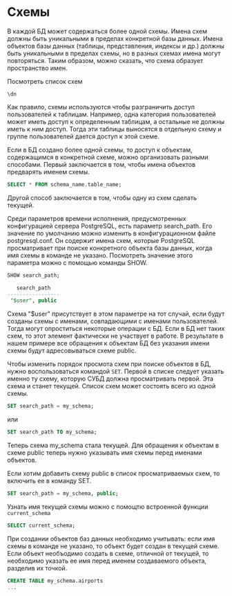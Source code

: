 # Схемы

В каждой БД может содержаться более одной схемы. Имена схем должны быть уникальными в пределах конкретной базы данных. Имена объектов базы данных (таблицы, представления, индексы и др.) должны быть уникальными в пределах схемы, но в разных схемах имена могут повторяться. Таким образом, можно сказать, что схема образует пространство имен.

Посмотреть список схем

```
\dn
```

Как правило, схемы используются чтобы разграничить доступ пользователей к таблицам. Например, одна категория пользователей может иметь доступ к определенным таблицам, а остальные не должны иметь к ним доступ. Тогда эти таблицы выносятся в отдельную схему и группе пользователей дается доступ к этой схеме.

Если в БД создано более одной схемы, то доступ к объектам, содержащимся в конкретной схеме, можно организовать разными способами. Первый заключается в том, чтобы имена объектов предварять именем схемы.

```sql
SELECT * FROM schema_name.table_name;
```

Другой способ заключается в том, чтобы одну из схем сделать текущей.

Среди параметров времени исполнения, предусмотренных конфигурацией сервера PostgreSQL, есть параметр search_path. Его значение по умолчанию можно изменить в конфигурационном файле postgresql.conf. Он содержит имена схем, которые PostgreSQL просматривает при поиске конкретного объекта базы данных, когда имя схемы в команде не указано. Посмотреть значение этого параметра можно с помощью команды SHOW.

```sql
SHOW search_path;

   search_path
-----------------
 "$user", public
```

Схема "$user" присутствует в этом параметре на тот случай, если будут созданы схемы с именами, совпадающими с именами пользователей. Тогда могут опроститься некоторые операции с БД. Если в БД нет таких схем, то этот элемент фактически не участвует в работе. В результате в нашем примере все обращения к объектам БД без указания имени схемы будут адресовываться схеме public.

Чтобы изменить порядок просмота схем при поиске объектов в БД, нужно воспользоваться командой `SET`. Первой в списке следует указать именно ту схему, которую СУБД должна просматривать первой. Эта схема и станет текущей. Список схем может состоять всего из одной схемы.

```sql
SET search_path = my_schema;
```

или

```sql
SET search_path TO my_schema;
```

Теперь схема my_schema стала текущей. Для обращения к объектам в схеме public теперь нужно указывать имя схемы перед именами объектов.

Если хотим добавить схему public в список просматриваемых схем, то включить ее в команду SET.

```sql
SET search_path = my_schema, public;
```

Узнать имя текущей схемы можно с помощтю встроенной функции `current_schema`

```sql
SELECT current_schema;
```

При создании объектов баз данных необходимо учитывать: если имя схемы в команде не указано, то объект будет создан в текущей схеме. Если объект необъодимо создать в схеме, отличной от текущей, то необходимо указать ее имя перед именем создаваемого объекта, разделив их точкой.

```sql
CREATE TABLE my_schema.airports
...
```
